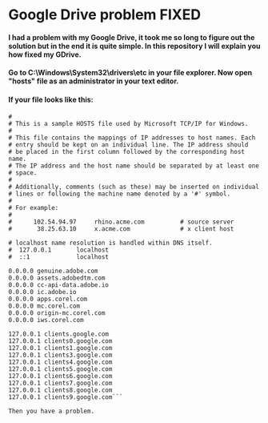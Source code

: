 # Google Drive problem FIXED
#### I had a problem with my Google Drive, it took me so long to figure out the solution but in the end it is quite simple. In this repository I will explain you how fixed my GDrive.

#### Go to C:\Windows\System32\drivers\etc in your file explorer. Now open "hosts" file as an administrator in your text editor.
#### If your file looks like this:
```# Copyright (c) 1993-2009 Microsoft Corp.
#
# This is a sample HOSTS file used by Microsoft TCP/IP for Windows.
#
# This file contains the mappings of IP addresses to host names. Each
# entry should be kept on an individual line. The IP address should
# be placed in the first column followed by the corresponding host name.
# The IP address and the host name should be separated by at least one
# space.
#
# Additionally, comments (such as these) may be inserted on individual
# lines or following the machine name denoted by a '#' symbol.
#
# For example:
#
#      102.54.94.97     rhino.acme.com          # source server
#       38.25.63.10     x.acme.com              # x client host

# localhost name resolution is handled within DNS itself.
#  127.0.0.1       localhost
#  ::1             localhost

0.0.0.0 genuine.adobe.com
0.0.0.0 assets.adobedtm.com
0.0.0.0 cc-api-data.adobe.io
0.0.0.0 ic.adobe.io
0.0.0.0 apps.corel.com
0.0.0.0 mc.corel.com
0.0.0.0 origin-mc.corel.com
0.0.0.0 iws.corel.com

127.0.0.1 clients.google.com
127.0.0.1 clients0.google.com
127.0.0.1 clients1.google.com
127.0.0.1 clients3.google.com
127.0.0.1 clients4.google.com
127.0.0.1 clients5.google.com
127.0.0.1 clients6.google.com
127.0.0.1 clients7.google.com
127.0.0.1 clients8.google.com
127.0.0.1 clients9.google.com```

Then you have a problem.
